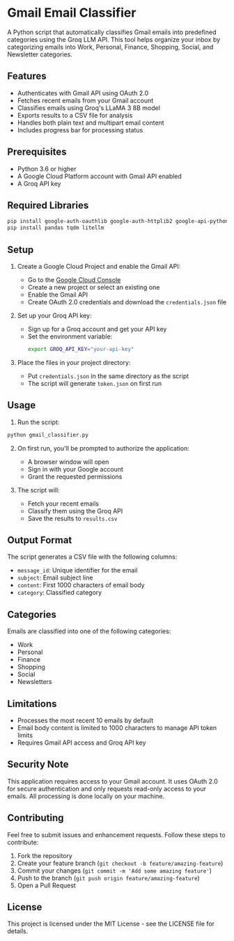 # Gmail Email Classifier

A Python script that automatically classifies Gmail emails into predefined categories using the Groq LLM API. This tool helps organize your inbox by categorizing emails into Work, Personal, Finance, Shopping, Social, and Newsletter categories.

## Features

- Authenticates with Gmail API using OAuth 2.0
- Fetches recent emails from your Gmail account
- Classifies emails using Groq's LLaMA 3 8B model
- Exports results to a CSV file for analysis
- Handles both plain text and multipart email content
- Includes progress bar for processing status

## Prerequisites

- Python 3.6 or higher
- A Google Cloud Platform account with Gmail API enabled
- A Groq API key

## Required Libraries

```bash
pip install google-auth-oauthlib google-auth-httplib2 google-api-python-client
pip install pandas tqdm litellm
```

## Setup

1. Create a Google Cloud Project and enable the Gmail API:
   - Go to the [Google Cloud Console](https://console.cloud.google.com)
   - Create a new project or select an existing one
   - Enable the Gmail API
   - Create OAuth 2.0 credentials and download the `credentials.json` file

2. Set up your Groq API key:
   - Sign up for a Groq account and get your API key
   - Set the environment variable:
     ```bash
     export GROQ_API_KEY="your-api-key"
     ```

3. Place the files in your project directory:
   - Put `credentials.json` in the same directory as the script
   - The script will generate `token.json` on first run

## Usage

1. Run the script:
```bash
python gmail_classifier.py
```

2. On first run, you'll be prompted to authorize the application:
   - A browser window will open
   - Sign in with your Google account
   - Grant the requested permissions

3. The script will:
   - Fetch your recent emails
   - Classify them using the Groq API
   - Save the results to `results.csv`

## Output Format

The script generates a CSV file with the following columns:
- `message_id`: Unique identifier for the email
- `subject`: Email subject line
- `content`: First 1000 characters of email body
- `category`: Classified category

## Categories

Emails are classified into one of the following categories:
- Work
- Personal
- Finance
- Shopping
- Social
- Newsletters

## Limitations

- Processes the most recent 10 emails by default
- Email body content is limited to 1000 characters to manage API token limits
- Requires Gmail API access and Groq API key

## Security Note

This application requires access to your Gmail account. It uses OAuth 2.0 for secure authentication and only requests read-only access to your emails. All processing is done locally on your machine.

## Contributing

Feel free to submit issues and enhancement requests. Follow these steps to contribute:

1. Fork the repository
2. Create your feature branch (`git checkout -b feature/amazing-feature`)
3. Commit your changes (`git commit -m 'Add some amazing feature'`)
4. Push to the branch (`git push origin feature/amazing-feature`)
5. Open a Pull Request

## License

This project is licensed under the MIT License - see the LICENSE file for details.
